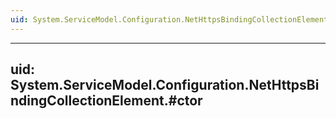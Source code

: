 ```yaml
---
uid: System.ServiceModel.Configuration.NetHttpsBindingCollectionElement
---
```


---
uid: System.ServiceModel.Configuration.NetHttpsBindingCollectionElement.#ctor
---
